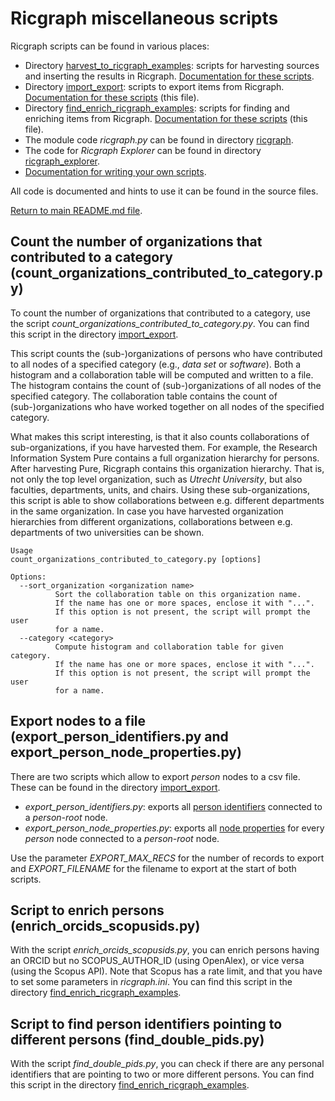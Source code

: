 # Ricgraph miscellaneous scripts

Ricgraph scripts can be found in various places:
* Directory [harvest_to_ricgraph_examples](../harvest_to_ricgraph_examples): 
  scripts for harvesting sources and inserting the results in Ricgraph.
  [Documentation for these scripts](ricgraph_harvest_scripts.md).
* Directory [import_export](../import_export):
  scripts to export items from Ricgraph.
  [Documentation for these scripts](ricgraph_misc_scripts.md) (this file).
* Directory [find_enrich_ricgraph_examples](../find_enrich_ricgraph_examples):
  scripts for finding and enriching items from Ricgraph.
  [Documentation for these scripts](ricgraph_misc_scripts.md) (this file).
* The module code *ricgraph.py* can be found in 
  directory [ricgraph](../ricgraph). 
* The code for *Ricgraph Explorer* can be found in
  directory [ricgraph_explorer](../ricgraph_explorer). 
* [Documentation for writing your own scripts](ricgraph_script_writing.md).

All code is documented and hints to use it can be found in the source files.

[Return to main README.md file](../README.md).

## Count the number of organizations that contributed to a category (count_organizations_contributed_to_category.py)
To count the number of organizations that contributed to a category, 
use the script *count_organizations_contributed_to_category.py*.
You can find this script 
in the directory [import_export](../import_export).

This script 
counts the (sub-)organizations of persons who have contributed to all nodes of a
specified category (e.g., *data set* or *software*).
Both a histogram and a collaboration table will be
computed and written to a file.
The histogram contains the count of (sub-)organizations of all nodes of the
specified category.
The collaboration table contains the count of (sub-)organizations who have worked
together on all nodes of the specified category.

What makes this script interesting, is that it also counts collaborations of
sub-organizations, if you have harvested them. For example, the Research 
Information System Pure contains a full organization hierarchy for persons.
After harvesting Pure, Ricgraph contains this organization hierarchy. 
That is, not only the top level organization, such as *Utrecht University*, 
but also faculties, departments, units, and chairs.
Using these sub-organizations, this script is able to show collaborations 
between e.g. different departments in the same organization. 
In case you have harvested
organization hierarchies from different organizations, collaborations between e.g.
departments of two universities can be shown.


```
Usage
count_organizations_contributed_to_category.py [options]

Options:
  --sort_organization <organization name>
          Sort the collaboration table on this organization name.
          If the name has one or more spaces, enclose it with "...".
          If this option is not present, the script will prompt the user
          for a name.
  --category <category>
          Compute histogram and collaboration table for given category.
          If the name has one or more spaces, enclose it with "...".
          If this option is not present, the script will prompt the user
          for a name.
```


## Export nodes to a file (export_person_identifiers.py and export_person_node_properties.py)
There are two scripts which allow to export *person* nodes to a csv file. These can be
found in the directory [import_export](../import_export).
* *export_person_identifiers.py*: exports
  all [person identifiers](ricgraph_details.md#person-identifiers)
  connected to a *person-root* node.
* *export_person_node_properties.py*: exports
  all [node properties](ricgraph_details.md#properties-of-nodes-in-ricgraph)
  for every *person* node connected to a *person-root* node.

Use the parameter *EXPORT_MAX_RECS* for the number of records to export and
*EXPORT_FILENAME* for the filename to export at the start of both scripts.


## Script to enrich persons (enrich_orcids_scopusids.py)
With the script *enrich_orcids_scopusids.py*, 
you can enrich persons having an ORCID but no SCOPUS_AUTHOR_ID
(using OpenAlex), or vice versa (using the Scopus API). Note that Scopus has 
a rate limit, and that 
you have to set some parameters in *ricgraph.ini*.
You can find this script in the directory 
[find_enrich_ricgraph_examples](../find_enrich_ricgraph_examples).


## Script to find person identifiers pointing to different persons (find_double_pids.py)
With the script *find_double_pids.py*, you can check if 
there are any personal identifiers that are
pointing to two or more different persons.
You can find this script in the directory
[find_enrich_ricgraph_examples](../find_enrich_ricgraph_examples).
